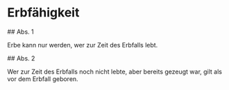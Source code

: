 # Erbfähigkeit



\#\# Abs. 1

 Erbe kann nur werden, wer zur Zeit des Erbfalls lebt.

\#\# Abs. 2

 Wer zur Zeit des Erbfalls noch nicht lebte, aber bereits gezeugt war, gilt als vor dem Erbfall geboren. 

